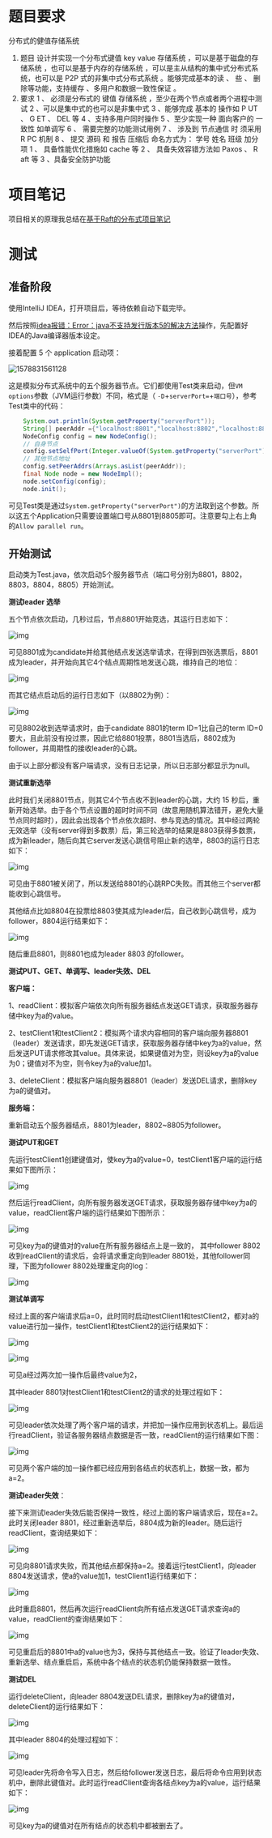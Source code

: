 # 题目要求

分布式的健值存储系统

1. 题目
   设计并实现一个分布式键值 key value 存储系统 ，可以是基于磁盘的存储系统 ，也可以是基于内存的存储系统 ，可以是主从结构的集中式分布式系统，也可以是 P2P 式的非集中式分布式系统 。能够完成基本的读 、 些 、 删除等功能，支持缓存 、多用户和数据一致性保证 。
2. 要求
   1 、 必须是分布式的 键值 存储系统 ，至少在两个节点或者两个进程中测试
   2 、可以是集中式的也可以是非集中式
   3 、能够完成 基本的 操作如 P UT 、 G ET 、 DEL 等
   4 、支持多用户同时操作
   5 、至少实现一种 面向客户的 一致性 如单调写
   6 、 需要完整的功能测试用例
   7 、 涉及到 节点通信 时 须采用 R PC 机制
   8 、 提交 源码 和 报告 压缩后 命名方式为： 学号 姓名 班级
   加分项
   1 、 具备性能优化措施如 cache 等
   2 、 具备失效容错方法如 Paxos 、 R aft 等
   3 、具备安全防护功能

# 项目笔记

项目相关的原理我总结在[基于Raft的分布式项目笔记](https://blog.csdn.net/weixin_41519463/article/details/104057535)

# 测试

## 准备阶段

使用IntelliJ IDEA，打开项目后，等待依赖自动下载完毕。

然后按照[idea报错：Error：java不支持发行版本5的解决方法](https://www.cnblogs.com/wqy0314/p/11726107.html)操作，先配置好IDEA的Java编译器版本设定。

接着配置 5 个 application 启动项：

![1578831561128](README.assets/1578831561128.png)

这是模拟分布式系统中的五个服务器节点。它们都使用Test类来启动，但`VM options`参数（JVM运行参数）不同，格式是（ `-D`+`serverPort=`+`端口号`），参考Test类中的代码：

```Java
    System.out.println(System.getProperty("serverPort"));
    String[] peerAddr ={"localhost:8801","localhost:8802","localhost:8803",         "localhost:8804","localhost:8805"};
    NodeConfig config = new NodeConfig();
    // 自身节点
    config.setSelfPort(Integer.valueOf(System.getProperty("serverPort")));
    // 其他节点地址
    config.setPeerAddrs(Arrays.asList(peerAddr));
    final Node node = new NodeImpl();
    node.setConfig(config);
    node.init();
```

可见Test类是通过`System.getProperty("serverPort")`的方法取到这个参数。所以这五个Application只需要设置端口号从8801到8805即可。注意要勾上右上角的`Allow parallel run`。



## 开始测试

启动类为Test.java，依次启动5个服务器节点（端口号分别为8801，8802，8803，8804，8805）开始测试。

**测试leader 选举**

五个节点依次启动，几秒过后，节点8801开始竞选，其运行日志如下：

![img](README.assets/clip_image002.png)

可见8801成为candidate并给其他结点发送选举请求，在得到四张选票后，8801成为leader，并开始向其它4个结点周期性地发送心跳，维持自己的地位：

![img](README.assets/clip_image004.png)

 

而其它结点启动后的运行日志如下（以8802为例）：

![img](README.assets/clip_image006.png)

可见8802收到选举请求时，由于candidate 8801的term ID=1比自己的term ID=0要大，且此前没有投过票，因此它给8801投票，8801当选后，8802成为follower，并周期性的接收leader的心跳。

 

由于以上部分都没有客户端请求，没有日志记录，所以日志部分都显示为null。

 

**测试重新选举**

此时我们关闭8801节点，则其它4个节点收不到leader的心跳，大约 15 秒后，重新开始选举。由于各个节点设置的超时时间不同（故意用随机算法错开，避免大量节点同时超时），因此会出现各个节点依次超时、参与竞选的情况。其中经过两轮无效选举（没有server得到多数票）后，第三轮选举的结果是8803获得多数票，成为新leader，随后向其它server发送心跳信号阻止新的选举，8803的运行日志如下：

![img](README.assets/clip_image008.jpg)

可见由于8801被关闭了，所以发送给8801的心跳RPC失败。而其他三个server都能收到心跳信号。

 

其他结点比如8804在投票给8803使其成为leader后，自己收到心跳信号，成为follower，8804运行结果如下：

![img](README.assets/clip_image010.jpg)

随后重启8801，则8801也成为leader 8803 的follower。

 

**测试PUT、GET、单调写、leader失效、DEL**

**客户端：**

1、readClient：模拟客户端依次向所有服务器结点发送GET请求，获取服务器存储中key为a的value。

2、testClient1和testClient2：模拟两个请求内容相同的客户端向服务器8801（leader）发送请求，即先发送GET请求，获取服务器存储中key为a的value，然后发送PUT请求修改其value。具体来说，如果键值对为空，则设key为a的value为0；键值对不为空，则令key为a的value加1。

3、deleteClient：模拟客户端向服务器8801（leader）发送DEL请求，删除key为a的键值对。

**服务端：**

重新启动五个服务器结点，8801为leader，8802~8805为follower。

 

**测试PUT和GET**

先运行testClient1创建键值对，使key为a的value=0，testClient1客户端的运行结果如下图所示：

![img](README.assets/clip_image012.jpg)

然后运行readClient，向所有服务器发送GET请求，获取服务器存储中key为a的value，readClient客户端的运行结果如下图所示：

 ![img](README.assets/clip_image014.jpg)

可见key为a的键值对的value在所有服务器结点上是一致的， 其中follower 8802收到readClient的请求后，会将请求重定向到leader 8801处，其他follower同理，下图为follower 8802处理重定向的log：

![img](README.assets/clip_image016.jpg)

 

**测试单调写**

经过上面的客户端请求后a=0，此时同时启动testClient1和testClient2，都对a的value进行加一操作，testClient1和testClient2的运行结果如下：

![img](README.assets/clip_image018.jpg)

![img](README.assets/clip_image020.jpg)

可见a经过两次加一操作后最终value为2，

其中leader 8801对testClient1和testClient2的请求的处理过程如下：

![img](README.assets/clip_image022.jpg)

可见leader依次处理了两个客户端的请求，并把加一操作应用到状态机上。最后运行readClient，验证各服务器结点数据是否一致，readClient的运行结果如下图：

![img](README.assets/clip_image024.jpg)

可见两个客户端的加一操作都已经应用到各结点的状态机上，数据一致，都为a=2。

 

**测试leader失效**：

接下来测试leader失效后能否保持一致性，经过上面的客户端请求后，现在a=2。此时关闭leader 8801，经过重新选举后，8804成为新的leader。随后运行readClient，查询结果如下：

![img](README.assets/clip_image026.jpg)

可见向8801请求失败，而其他结点都保持a=2。接着运行testClient1，向leader 8804发送请求，使a的value加1，testClient1运行结果如下：

![img](README.assets/clip_image028.jpg)

此时重启8801，然后再次运行readClient向所有结点发送GET请求查询a的value，readClient的查询结果如下：

![img](README.assets/clip_image030.jpg)

可见重启后的8801中a的value也为3，保持与其他结点一致。验证了leader失效、重新选举、结点重启后，系统中各个结点的状态机仍能保持数据一致性。

 

 

**测试DEL**

运行deleteClient，向leader 8804发送DEL请求，删除key为a的键值对，deleteClient的运行结果如下：

![img](README.assets/clip_image032.jpg)

其中leader 8804的处理过程如下：

![img](README.assets/clip_image034.jpg)

可见leader先将命令写入日志，然后给follower发送日志，最后将命令应用到状态机中，删除此键值对。此时运行readClient查询各结点key为a的value，运行结果如下：

![img](README.assets/clip_image036.jpg)

可见key为a的键值对在所有结点的状态机中都被删去了。







